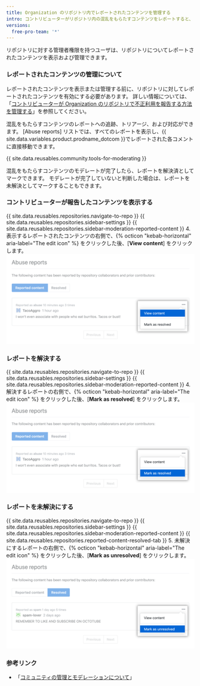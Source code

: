 ```yaml
---
title: Organization のリポジトリ内でレポートされたコンテンツを管理する
intro: コントリビューターがリポジトリ内の混乱をもらたすコンテンツをレポートすると、リポジトリメンテナはレポートを表示および管理できます。
versions:
  free-pro-team: '*'
---
```


リポジトリに対する管理者権限を持つユーザは、リポジトリについてレポートされたコンテンツを表示および管理できます。

### レポートされたコンテンツの管理について

レポートされたコンテンツを表示または管理する前に、リポジトリに対してレポートされたコンテンツを有効にする必要があります。 詳しい情報については、「[コントリビューターが Organization のリポジトリで不正利用を報告する方法を管理する](/github/building-a-strong-community/managing-how-contributors-report-abuse-in-your-organizations-repository)」を参照してください。

混乱をもたらすコンテンツのレポートへの追跡、トリアージ、および対応ができます。 [Abuse reports] リストでは、すべてのレポートを表示し、{{ site.data.variables.product.prodname_dotcom }}でレポートされた各コメントに直接移動できます。

{{ site.data.reusables.community.tools-for-moderating }}

混乱をもたらすコンテンツのモデレートが完了したら、レポートを解決済としてマークできます。 モデレートが完了していないと判断した場合は、レポートを未解決としてマークすることもできます。

### コントリビューターが報告したコンテンツを表示する

{{ site.data.reusables.repositories.navigate-to-repo }}
{{ site.data.reusables.repositories.sidebar-settings }}
{{ site.data.reusables.repositories.sidebar-moderation-reported-content }}
4. 表示するレポートされたコンテンツの右側で、{% octicon "kebab-horizontal" aria-label="The edit icon" %} をクリックした後、[**View content**] をクリックします。 ![レポートされたコンテンツの [Edit] ドロップダウンにある "View content"](/assets/images/help/repository/reported-content-report-view-content.png)

### レポートを解決する

{{ site.data.reusables.repositories.navigate-to-repo }}
{{ site.data.reusables.repositories.sidebar-settings }}
{{ site.data.reusables.repositories.sidebar-moderation-reported-content }}
4. 解決するレポートの右側で、{% octicon "kebab-horizontal" aria-label="The edit icon" %} をクリックした後、[**Mark as resolved**] をクリックします。 ![レポートされたコンテンツの [Edit] ドロップダウンにある "Mark as resolved"](/assets/images/help/repository/reported-content-mark-report-as-resolved.png)

### レポートを未解決にする

{{ site.data.reusables.repositories.navigate-to-repo }}
{{ site.data.reusables.repositories.sidebar-settings }}
{{ site.data.reusables.repositories.sidebar-moderation-reported-content }}
{{ site.data.reusables.repositories.reported-content-resolved-tab }}
5. 未解決にするレポートの右側で、{% octicon "kebab-horizontal" aria-label="The edit icon" %} をクリックした後、[**Mark as unresolved**] をクリックします。 ![レポートされたコンテンツの [Edit] ドロップダウンにある "Mark as unresolved"](/assets/images/help/repository/reported-content-mark-report-as-unresolved.png)

### 参考リンク

- 「[コミュニティの管理とモデレーションについて](/github/building-a-strong-community/about-community-management-and-moderation)」
